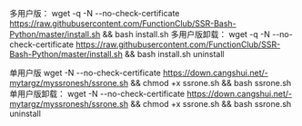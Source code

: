 多用户版：
wget -q -N --no-check-certificate https://raw.githubusercontent.com/FunctionClub/SSR-Bash-Python/master/install.sh && bash install.sh
多用户版卸载：
wget -q -N --no-check-certificate https://raw.githubusercontent.com/FunctionClub/SSR-Bash-Python/master/install.sh && bash install.sh uninstall

单用户版
wget -N --no-check-certificate https://down.cangshui.net/-mytargz/myssronesh/ssrone.sh && chmod +x ssrone.sh && bash ssrone.sh
单用户版卸载：
wget -N --no-check-certificate https://down.cangshui.net/-mytargz/myssronesh/ssrone.sh && chmod +x ssrone.sh && bash ssrone.sh uninstall
